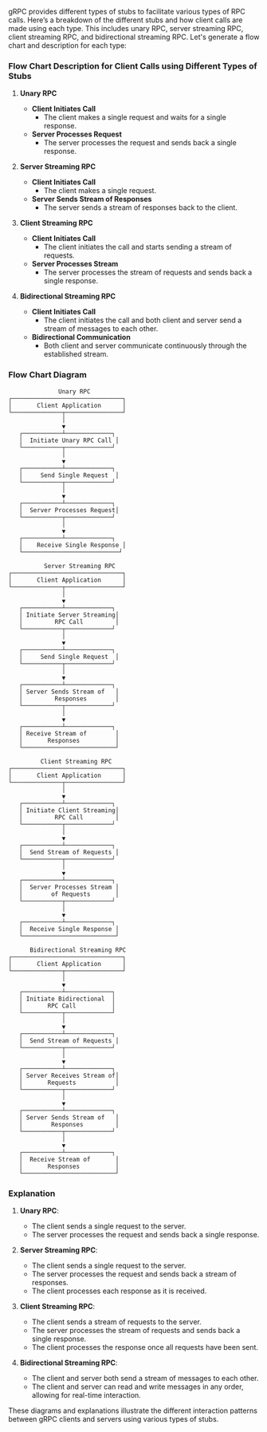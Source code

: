 gRPC provides different types of stubs to facilitate various types of RPC calls. Here’s a breakdown of the different stubs and how client calls are made using each type. This includes unary RPC, server streaming RPC, client streaming RPC, and bidirectional streaming RPC. Let's generate a flow chart and description for each type:

### Flow Chart Description for Client Calls using Different Types of Stubs

1. **Unary RPC**
   - **Client Initiates Call**
     - The client makes a single request and waits for a single response.
   - **Server Processes Request**
     - The server processes the request and sends back a single response.

2. **Server Streaming RPC**
   - **Client Initiates Call**
     - The client makes a single request.
   - **Server Sends Stream of Responses**
     - The server sends a stream of responses back to the client.

3. **Client Streaming RPC**
   - **Client Initiates Call**
     - The client initiates the call and starts sending a stream of requests.
   - **Server Processes Stream**
     - The server processes the stream of requests and sends back a single response.

4. **Bidirectional Streaming RPC**
   - **Client Initiates Call**
     - The client initiates the call and both client and server send a stream of messages to each other.
   - **Bidirectional Communication**
     - Both client and server communicate continuously through the established stream.

### Flow Chart Diagram

```plaintext
              Unary RPC
┌───────────────────────────────┐
│       Client Application      │
└──────────────┬────────────────┘
               │
               ▼
   ┌───────────┴─────────────┐
   │  Initiate Unary RPC Call │
   └───────────┬─────────────┘
               │
               ▼
   ┌───────────┴─────────────┐
   │     Send Single Request  │
   └───────────┬─────────────┘
               │
               ▼
   ┌───────────┴─────────────┐
   │  Server Processes Request│
   └───────────┬─────────────┘
               │
               ▼
   ┌───────────┴─────────────┐
   │    Receive Single Response │
   └───────────────────────────┘
```

```plaintext
          Server Streaming RPC
┌───────────────────────────────┐
│       Client Application      │
└──────────────┬────────────────┘
               │
               ▼
   ┌───────────┴─────────────┐
   │ Initiate Server Streaming│
   │         RPC Call         │
   └───────────┬─────────────┘
               │
               ▼
   ┌───────────┴─────────────┐
   │     Send Single Request  │
   └───────────┬─────────────┘
               │
               ▼
   ┌───────────┴─────────────┐
   │ Server Sends Stream of   │
   │         Responses        │
   └───────────┬─────────────┘
               │
               ▼
   ┌───────────┴─────────────┐
   │ Receive Stream of        │
   │       Responses          │
   └──────────────────────────┘
```

```plaintext
         Client Streaming RPC
┌───────────────────────────────┐
│       Client Application      │
└──────────────┬────────────────┘
               │
               ▼
   ┌───────────┴─────────────┐
   │ Initiate Client Streaming│
   │         RPC Call         │
   └───────────┬─────────────┘
               │
               ▼
   ┌───────────┴─────────────┐
   │  Send Stream of Requests │
   └───────────┬─────────────┘
               │
               ▼
   ┌───────────┴─────────────┐
   │  Server Processes Stream │
   │        of Requests       │
   └───────────┬─────────────┘
               │
               ▼
   ┌───────────┴─────────────┐
   │  Receive Single Response │
   └──────────────────────────┘
```

```plaintext
      Bidirectional Streaming RPC
┌───────────────────────────────┐
│       Client Application      │
└──────────────┬────────────────┘
               │
               ▼
   ┌───────────┴─────────────┐
   │ Initiate Bidirectional  │
   │       RPC Call          │
   └───────────┬─────────────┘
               │
               ▼
   ┌───────────┴─────────────┐
   │  Send Stream of Requests │
   └───────────┬─────────────┘
               │
               ▼
   ┌───────────┴─────────────┐
   │ Server Receives Stream of│
   │       Requests           │
   └───────────┬─────────────┘
               │
               ▼
   ┌───────────┴─────────────┐
   │ Server Sends Stream of   │
   │        Responses         │
   └───────────┬─────────────┘
               │
               ▼
   ┌───────────┴─────────────┐
   │  Receive Stream of       │
   │       Responses          │
   └──────────────────────────┘
```

### Explanation

1. **Unary RPC**:
   - The client sends a single request to the server.
   - The server processes the request and sends back a single response.

2. **Server Streaming RPC**:
   - The client sends a single request to the server.
   - The server processes the request and sends back a stream of responses.
   - The client processes each response as it is received.

3. **Client Streaming RPC**:
   - The client sends a stream of requests to the server.
   - The server processes the stream of requests and sends back a single response.
   - The client processes the response once all requests have been sent.

4. **Bidirectional Streaming RPC**:
   - The client and server both send a stream of messages to each other.
   - The client and server can read and write messages in any order, allowing for real-time interaction.

These diagrams and explanations illustrate the different interaction patterns between gRPC clients and servers using various types of stubs.